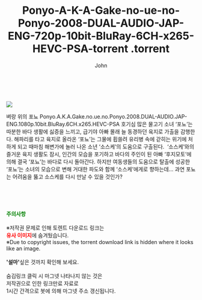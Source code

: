﻿---
layout: post
title:  "                   Ponyo-A-K-A-Gake-no-ue-no-Ponyo-2008-DUAL-AUDIO-JAP-ENG-720p-10bit-BluRay-6CH-x265-HEVC-PSA-torrent                .torrent"
author: John
categories: [ 애니/만화 ]
tags: [  ]
image: https://torrentrj57.com/uploadfile/full/9f1d52e6f77e55863dfa790fd77e4d6aedfab75e.jpg 
description: "                   Ponyo-A-K-A-Gake-no-ue-no-Ponyo-2008-DUAL-AUDIO-JAP-ENG-720p-10bit-BluRay-6CH-x265-HEVC-PSA-torrent                 torrent 정보 공유"
toc: true
toc_sticky: true
---

<br>
<p><img src="https://torrentrj57.com/uploadfile/full/9f1d52e6f77e55863dfa790fd77e4d6aedfab75e.jpg"/></p>
 벼랑 위의 포뇨 Ponyo.A.K.A.Gake.no.ue.no.Ponyo.2008.DUAL-AUDIO.JAP-ENG.1080p.10bit.BluRay.6CH.x265.HEVC-PSA 호기심 많은 물고기 소녀 ‘포뇨’는 따분한 바다 생활에 싫증을 느끼고, 급기야 아빠 몰래 늘 동경하던 육지로 가출을 감행한다. 해파리를 타고 육지로 올라온 ‘포뇨’는 그물에 휩쓸려 유리병 속에 갇히는 위기에 처하게 되고 때마침 해변가에 놀러 나온 소년 ‘소스케’의 도움으로 구출된다.  ‘소스케’와의 즐거운 육지 생활도 잠시, 인간의 모습을 포기하고 바다의 주인이 된 아빠 ‘후지모토’에 의해 결국 ‘포뇨’는 바다로 다시 돌아간다. 하지만 여동생들의 도움으로 탈출에 성공한 ‘포뇨’는 소녀의 모습으로 변해 거대한 파도와 함께 ‘소스케’에게로 향하는데… 과연 포뇨는 어려움을 뚫고 소스케를 다시 만날 수 있을 것인가? 
    
<br><br><br>
<p data-ke-size="size16"><b><span style="color: green;">주의사항</span></b><br /><br />※저작권 문제로 인해 토렌트 다운로드 링크는<br /><b><span style="color: red;">유사 이미지</span></b>에 숨겨뒀습니다.<br />※Due to copyright issues, the torrent download link is hidden where it looks like an image.<br /><br /><b>'설마'</b>싶은 것까지 확인해 보세요.<br /><br />숨김링크 클릭 시 마그넷 나타나지 않는 것은<br />저작권으로 인한 링크만료 자료로<br />1시간 간격으로 봇에 의해 마그넷 주소 갱신됩니다.</p>
